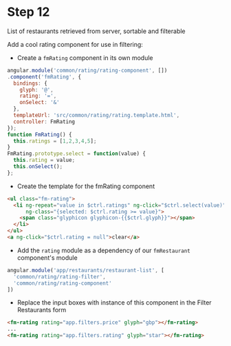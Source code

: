 # Step 12

List of restaurants retrieved from server, sortable and filterable

Add a cool rating component for use in filtering:

* Create a `fmRating` component in its own module

```js
angular.module('common/rating/rating-component', [])
.component('fmRating', {
  bindings: {
    glyph: '@',
    rating: '=',
    onSelect: '&'
  },
  templateUrl: 'src/common/rating/rating.template.html',
  controller: FmRating
});
function FmRating() {
  this.ratings = [1,2,3,4,5];
}
FmRating.prototype.select = function(value) {
  this.rating = value;
  this.onSelect();
};
```

* Create the template for the fmRating component

```html
<ul class="fm-rating">
  <li ng-repeat="value in $ctrl.ratings" ng-click="$ctrl.select(value)"
      ng-class="{selected: $ctrl.rating >= value}">
    <span class="glyphicon glyphicon-{{$ctrl.glyph}}"></span>
  </li>
</ul>
<a ng-click="$ctrl.rating = null">clear</a>

```
* Add the `rating` module as a dependency of our `fmRestaurant` component's module

```js
angular.module('app/restaurants/restaurant-list', [
  'common/rating/rating-filter',
  'common/rating/rating-component'
])
```

* Replace the input boxes with instance of this component in the Filter Restaurants form

```html
<fm-rating rating="app.filters.price" glyph="gbp"></fm-rating>
...
<fm-rating rating="app.filters.rating" glyph="star"></fm-rating>
```